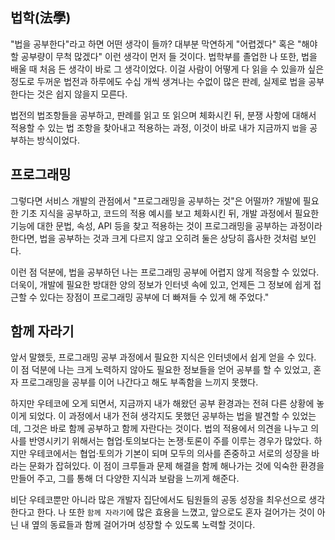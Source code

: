 ## 법학(法學)

"법을 공부한다"라고 하면 어떤 생각이 들까? 대부분 막연하게 "어렵겠다" 혹은 "해야 할 공부량이 무척 많겠다" 이런 생각이 먼저 들 것이다. 법학부를 졸업한 나 또한, 법을 배울 때 처음 든 생각이 바로 그 생각이었다. 이걸 사람이 어떻게 다 읽을 수 있을까 싶은 정도로 두꺼운 법전과 하루에도 수십 개씩 생겨나는 수없이 많은 판례, 실제로 법을 공부한다는 것은 쉽지 않을지 모른다.

법전의 법조항들을 공부하고, 판례를 읽고 또 읽으며 체화시킨 뒤, 분쟁 사항에 대해서 적용할 수 있는 법 조항을 찾아내고 적용하는 과정, 이것이 바로 내가 지금까지 `법`을 공부하는 방식이었다.

## 프로그래밍

그렇다면 서비스 개발의 관점에서 "프로그래밍을 공부하는 것"은 어떨까? 개발에 필요한 기초 지식을 공부하고, 코드의 적용 예시를 보고 체화시킨 뒤, 개발 과정에서 필요한 기능에 대한 문법, 속성, API 등을 찾고 적용하는 것이 프로그래밍을 공부하는 과정이라 한다면, 법을 공부하는 것과 크게 다르지 않고 오히려 둘은 상당히 흡사한 것처럼 보인다.

이런 점 덕분에, 법을 공부하던 나는 프로그래밍 공부에 어렵지 않게 적응할 수 있었다. 더욱이, 개발에 필요한 방대한 양의 정보가 인터넷 속에 있고, 언제든 그 정보에 쉽게 접근할 수 있다는 장점이 프로그래밍 공부에 더 빠져들 수 있게 해 주었다."

## 함께 자라기

앞서 말했듯, 프로그래밍 공부 과정에서 필요한 지식은 인터넷에서 쉽게 얻을 수 있다. 이 점 덕분에 나는 크게 노력하지 않아도 필요한 정보들을 얻어 공부를 할 수 있었고, 혼자 프로그래밍을 공부를 이어 나간다고 해도 부족함을 느끼지 못했다.

하지만 우테코에 오게 되면서, 지금까지 내가 해왔던 공부 환경과는 전혀 다른 상황에 놓이게 되었다. 이 과정에서 내가 전혀 생각지도 못했던 공부하는 법을 발견할 수 있었는데, 그것은 바로 함께 공부하고 함께 자란다는 것이다. 법의 적용에서 의견을 나누고 의사를 반영시키기 위해서는 협업·토의보다는 논쟁·토론이 주를 이루는 경우가 많았다. 하지만 우테코에서는 협업·토의가 기본이 되며 모두의 의사를 존중하고 서로의 성장을 바라는 문화가 잡혀있다. 이 점이 크루들과 문제 해결을 함께 해나가는 것에 익숙한 환경을 만들어 주고, 그를 통해 더 다양한 지식과 보람을 느끼게 해준다.

비단 우테코뿐만 아니라 많은 개발자 집단에서도 팀원들의 공동 성장을 최우선으로 생각한다고 한다. 나 또한 `함께 자라기`에 많은 효용을 느꼈고, 앞으로도 혼자 걸어가는 것이 아닌 내 옆의 동료들과 함께 걸어가며 성장할 수 있도록 노력할 것이다.
